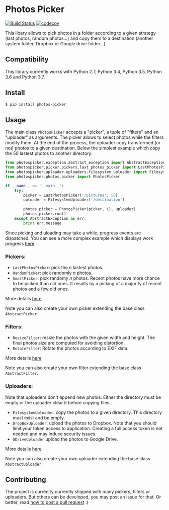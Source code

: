 # Photos Picker

[![Build Status](https://travis-ci.org/l-vo/photos-picker.svg?branch=master)](https://travis-ci.org/l-vo/photos-picker)
[![codecov](https://codecov.io/gh/l-vo/photos-picker/branch/master/graph/badge.svg)](https://codecov.io/gh/l-vo/photos-picker)

This libary allows to pick photos in a folder according to a given strategy (last photos, random photos...) and copy them to a destination (another system folder, Dropbox or Google drive folder...)

## Compatibility
This library currently works with Python 2.7, Python 3.4, Python 3.5, Python 3.6 and Python 3.7.

## Install
```bash
$ pip install photos-picker
```

## Usage
The main class `PhotosPicker` accepts a "picker", a tuple of "filters" and an "uploader" as arguments. The picker allows to select photos while the filters modify them. At the end of the process, the uploader copy transformed (or not) photos to a given destination. Below the simplest example which copy the 50 lastest photos to another directory:

```python
from photospicker.exception.abstract_exception import AbstractException
from photospicker.picker.pickers.last_photos_picker import LastPhotosPicker
from photospicker.uploader.uploaders.filesystem_uploader import FilesystemUploader
from photospicker.photos_picker import PhotosPicker

if __name__ == '__main__':
    try:
        picker = LastPhotosPicker('/pictures', 50)
        uploader = FilesystemUploader('/destination')
    
        photos_picker = PhotosPicker(picker, (), uploader)
        photos_picker.run()
    except AbstractException as err:
        print err.message
```

Since picking and uloading may take a while, progress events are dispatched. 
You can see a more complex example which displays work progress [here](examples/example.py).

### Pickers:
* `LastPhotosPicker`: pick the *n* lastest photos.
* `RandomPicker`: pick randomly *n* photos. 
* `SmartPicker`: pick randomy *n* photos. Recent photos have more chance to be picked than old ones. It results by a picking of a majority of recent photos and a few old ones.

More details [here](doc/pickers.md)

Note you can also create your own picker extending the base class `AbstractPicker`.

### Filters:
* `ResizeFilter`: resize the photos with the given width and height. The final photos size are computed for avoiding distortion.
* `RotateFilter`: Rotate the photos according to EXIF data.

More details [here](doc/filters.md)

Note you can also create your own filter extending the base class `AbstractFilter`.

### Uploaders:
Note that uploaders don't append new photos. Either the directory must be empty or the uploader clear it before copying files.

* `FilesystemUploader`: copy the photos to a given directory. This directory must exist and be empty.
* `DropBoxUploader`: upload the photos to Dropbox. Note that you should limit your token access to application. Creating a full access token is not needed and may induce security issues.
* `GDriveUploader` upload  the photos to Google Drive.

More details [here](doc/uploaders.md)

Note you can also create your own uploader extending the base class `AbstractUploader`.

## Contributing
The project is currenlty currently shipped with many pickers, filters or uploaders. But others can be developed, you may post an issue for that. Or better, read [how to post a pull request](doc/contributing.md) :)